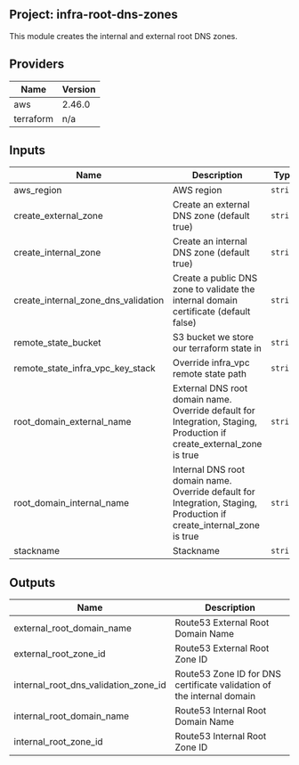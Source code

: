 ## Project: infra-root-dns-zones

This module creates the internal and external root DNS zones.

## Providers

| Name | Version |
|------|---------|
| aws | 2.46.0 |
| terraform | n/a |

## Inputs

| Name | Description | Type | Default | Required |
|------|-------------|------|---------|:-----:|
| aws\_region | AWS region | `string` | `"eu-west-1"` | no |
| create\_external\_zone | Create an external DNS zone (default true) | `string` | `true` | no |
| create\_internal\_zone | Create an internal DNS zone (default true) | `string` | `true` | no |
| create\_internal\_zone\_dns\_validation | Create a public DNS zone to validate the internal domain certificate (default false) | `string` | `false` | no |
| remote\_state\_bucket | S3 bucket we store our terraform state in | `string` | n/a | yes |
| remote\_state\_infra\_vpc\_key\_stack | Override infra\_vpc remote state path | `string` | `""` | no |
| root\_domain\_external\_name | External DNS root domain name. Override default for Integration, Staging, Production if create\_external\_zone is true | `string` | `"mydomain.external"` | no |
| root\_domain\_internal\_name | Internal DNS root domain name. Override default for Integration, Staging, Production if create\_internal\_zone is true | `string` | `"mydomain.internal"` | no |
| stackname | Stackname | `string` | n/a | yes |

## Outputs

| Name | Description |
|------|-------------|
| external\_root\_domain\_name | Route53 External Root Domain Name |
| external\_root\_zone\_id | Route53 External Root Zone ID |
| internal\_root\_dns\_validation\_zone\_id | Route53 Zone ID for DNS certificate validation of the internal domain |
| internal\_root\_domain\_name | Route53 Internal Root Domain Name |
| internal\_root\_zone\_id | Route53 Internal Root Zone ID |

